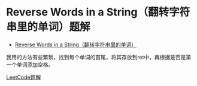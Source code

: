# Reverse Words in a String（翻转字符串里的单词）题解

- [Reverse Words in a String（翻转字符串里的单词）](https://leetcode-cn.com/problems/reverse-words-in-a-string/)

我用的方法有些繁琐，找到每个单词的首尾，将其存放到ret中，再根据是否是第一个单词添加空格。

[LeetCode题解](https://leetcode-cn.com/problems/reverse-words-in-a-string/solution/xiang-xi-tong-su-de-si-lu-fen-xi-duo-jie-fa-by-36/)